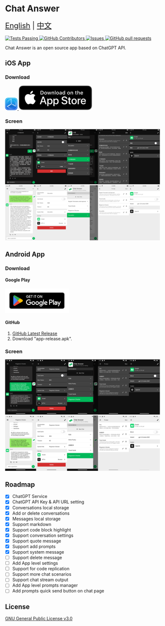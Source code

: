 # Chat Answer

<div style="font-size: 1.5rem;">
  <a href="./README.md">English</a> | <a href="./README.zh-Hans.md">中文</a>
</div>
</br>

<a href="https://github.com/bapaws/answer/blob/main/LICENSE">
    <img alt="Tests Passing" src="https://img.shields.io/github/license/bapaws/answer" />
</a>
<a href="https://github.com/bapaws/answer/graphs/contributors">
    <img alt="GitHub Contributors" src="https://img.shields.io/github/contributors/bapaws/answer" />
</a>
<a href="https://github.com/bapaws/answer/issues">
    <img alt="Issues" src="https://img.shields.io/github/issues/bapaws/answer" />
</a>
<a href="https://github.com/bapaws/answer/pulls">
    <img alt="GitHub pull requests" src="https://img.shields.io/github/issues-pr/bapaws/answer" />
</a>

Chat Answer is an open source app based on ChatGPT API.

## iOS App

### Download
<a href="https://testflight.apple.com/join/HuwYNikH">
	<img src="img/testflight.png" alt="" height=40>
</a>
<a href="https://itunes.apple.com/app/id6446219556">
	<img src="img/app-store.svg" alt="">
</a>

### Screen
![ios-screen-dark](img/ios-screen-dark.png)![ios-screen-light](img/ios-screen-light.png)

## Android App

### Download
#### Google Play
<a href="https://play.google.com/store/apps/details?id=com.bapaws.answer">
	<img src="img/google-play-badge.png" alt="" height=80>
</a>

#### GitHub
1. <a href="https://github.com/bapaws/answer/releases/latest">GitHub Latest Release</a>
2. Download "app-release.apk".

### Screen
![android-screen-dark](img/android-screen-dark.png)![android-screen-light](img/android-screen-light.png)

## Roadmap

- [x] ChatGPT Service
- [x] ChatGPT API Key & API URL setting
- [x] Conversations local storage
- [x] Add or delete conversations
- [x] Messages local storage
- [x] Support markdown
- [x] Support code block highlight
- [x] Support conversation settings
- [x] Support quote message
- [x] Support add prompts
- [x] Support system message
- [ ] Support delete message
- [ ] Add App level settings
- [ ] Support for code replication
- [ ] Support more chat scenarios
- [ ] Support chat stream output
- [ ] Add App level prompts manager
- [ ] Add prompts quick send button on chat page

## License

[GNU General Public License v3.0](./LICENSE)